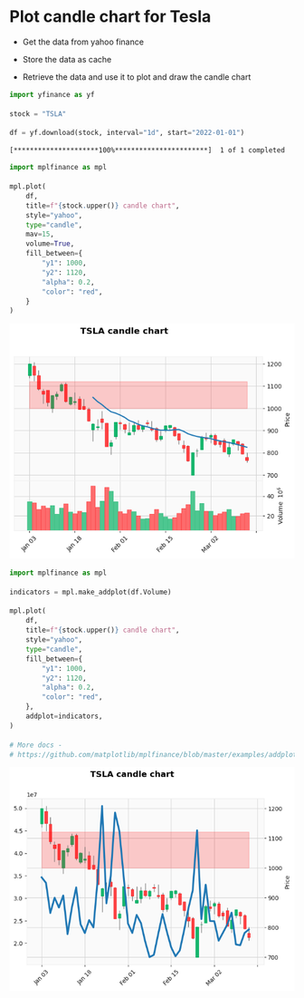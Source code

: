 # Plot candle chart for Tesla

- Get the data from yahoo finance

- Store the data as cache

- Retrieve the data and use it to plot and draw the candle chart


```python
import yfinance as yf

stock = "TSLA"

df = yf.download(stock, interval="1d", start="2022-01-01")
```

    [*********************100%***********************]  1 of 1 completed



```python
import mplfinance as mpl

mpl.plot(
    df,
    title=f"{stock.upper()} candle chart",
    style="yahoo",
    type="candle", 
    mav=15, 
    volume=True,
    fill_between={
        "y1": 1000,
        "y2": 1120,
        "alpha": 0.2,
        "color": "red",
    }
)
```


    
![png](candles_files/candles_2_0.png)
    



```python
import mplfinance as mpl

indicators = mpl.make_addplot(df.Volume)

mpl.plot(
    df,
    title=f"{stock.upper()} candle chart",
    style="yahoo",
    type="candle", 
    fill_between={
        "y1": 1000,
        "y2": 1120,
        "alpha": 0.2,
        "color": "red",
    },
    addplot=indicators,
)

# More docs - 
# https://github.com/matplotlib/mplfinance/blob/master/examples/addplot.ipynb
```


    
![png](candles_files/candles_3_0.png)
    

